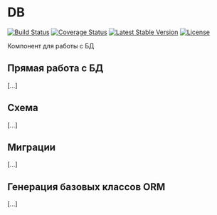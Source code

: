 # DB

[![Build Status](https://travis-ci.org/sqrt-pro/DB.svg?branch=master)](https://travis-ci.org/sqrt-pro/DB)
[![Coverage Status](https://coveralls.io/repos/sqrt-pro/DB/badge.svg?branch=master)](https://coveralls.io/r/sqrt-pro/DB?branch=master)
[![Latest Stable Version](https://poser.pugx.org/sqrt-pro/db/v/stable.svg)](https://packagist.org/packages/sqrt-pro/db)
[![License](https://poser.pugx.org/sqrt-pro/db/license.svg)](https://packagist.org/packages/sqrt-pro/db)

Компонент для работы с БД

## Прямая работа с БД

[...]

## Схема

[...]

## Миграции

[...]

## Генерация базовых классов ORM

[...]